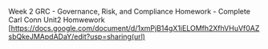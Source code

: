 Week 2 GRC - Governance, Risk, and Compliance Homework - Complete 
Carl Conn Unit2 Homwework [https://docs.google.com/document/d/1xmPjB14gX1iELOMfh2XfhVHuVf0AZsbQkeJMApdADaY/edit?usp=sharing(url)
